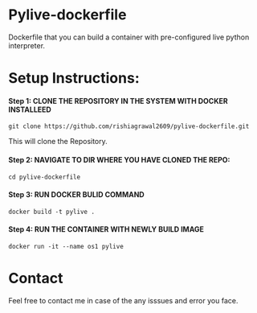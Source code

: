 # Pylive-dockerfile
Dockerfile that you can build a container with pre-configured live python interpreter.

# Setup Instructions:

#### Step 1: CLONE THE REPOSITORY IN THE SYSTEM WITH DOCKER INSTALLEED
```
git clone https://github.com/rishiagrawal2609/pylive-dockerfile.git
```
This will clone the Repository.
#### Step 2: NAVIGATE TO DIR WHERE YOU HAVE CLONED THE REPO:
```
cd pylive-dockerfile
```
#### Step 3: RUN DOCKER BULID COMMAND
```
docker build -t pylive .
```
#### Step 4: RUN THE CONTAINER WITH NEWLY BUILD IMAGE
```
docker run -it --name os1 pylive 
```
# Contact
Feel free to contact me in case of the any isssues and error you face.
